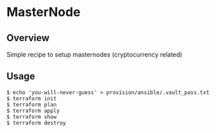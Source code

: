 # MasterNode

## Overview

Simple recipe to setup masternodes (cryptocurrency related)

## Usage

```
$ echo 'you-will-never-guess' > provision/ansible/.vault_pass.txt
$ terraform init
$ terraform plan
$ terraform apply
$ terraform show
$ terraform destroy
```

